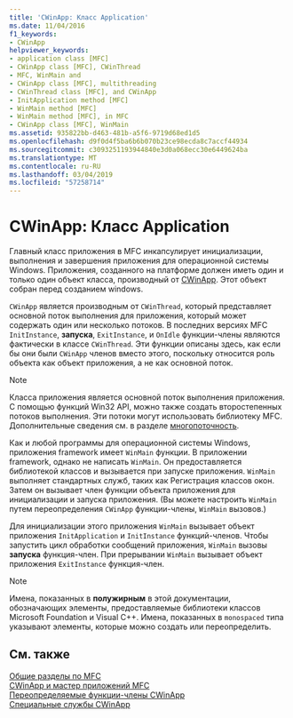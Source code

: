 ```yaml
---
title: 'CWinApp: Класс Application'
ms.date: 11/04/2016
f1_keywords:
- CWinApp
helpviewer_keywords:
- application class [MFC]
- CWinApp class [MFC], CWinThread
- MFC, WinMain and
- CWinApp class [MFC], multithreading
- CWinThread class [MFC], and CWinApp
- InitApplication method [MFC]
- WinMain method [MFC]
- WinMain method [MFC], in MFC
- CWinApp class [MFC], WinMain
ms.assetid: 935822bb-d463-481b-a5f6-9719d68ed1d5
ms.openlocfilehash: d9f0d4f5ba6b6b070b23ce98ecda8c7accf44934
ms.sourcegitcommit: c3093251193944840e3d0a068ecc30e6449624ba
ms.translationtype: MT
ms.contentlocale: ru-RU
ms.lasthandoff: 03/04/2019
ms.locfileid: "57258714"
---
```

# <a name="cwinapp-the-application-class"></a>CWinApp: Класс Application

Главный класс приложения в MFC инкапсулирует инициализации, выполнения и завершения приложения для операционной системы Windows. Приложения, созданного на платформе должен иметь один и только один объект класса, производный от [CWinApp](../mfc/reference/cwinapp-class.md). Этот объект собран перед созданием windows.

`CWinApp` является производным от `CWinThread`, который представляет основной поток выполнения для приложения, который может содержать один или несколько потоков. В последних версиях MFC `InitInstance`, **запуска**, `ExitInstance`, и `OnIdle` функции-члены являются фактически в классе `CWinThread`. Эти функции описаны здесь, как если бы они были `CWinApp` членов вместо этого, поскольку относится роль объекта как объект приложения, а не как основной поток.

> [!NOTE]
>  Класса приложения является основной поток выполнения приложения. С помощью функций Win32 API, можно также создать второстепенных потоков выполнения. Эти потоки могут использовать библиотеку MFC. Дополнительные сведения см. в разделе [многопоточность](../parallel/multithreading-support-for-older-code-visual-cpp.md).

Как и любой программы для операционной системы Windows, приложения framework имеет `WinMain` функции. В приложении framework, однако не написать `WinMain`. Он предоставляется библиотекой классов и вызывается при запуске приложения. `WinMain` выполняет стандартных служб, таких как Регистрация классов окон. Затем он вызывает член функции объекта приложения для инициализации и запуска приложения. (Вы можете настроить `WinMain` путем переопределения `CWinApp` функции-члены, `WinMain` вызовов.)

Для инициализации этого приложения `WinMain` вызывает объект приложения `InitApplication` и `InitInstance` функций-членов. Чтобы запустить цикл обработки сообщений приложения, `WinMain` вызовы **запуска** функция-член. При прерывании `WinMain` вызывает объект приложения `ExitInstance` функция-член.

> [!NOTE]
>  Имена, показанных в **полужирным** в этой документации, обозначающих элементы, предоставляемые библиотеки классов Microsoft Foundation и Visual C++. Имена, показанных в `monospaced` типа указывают элементы, которые можно создать или переопределить.

## <a name="see-also"></a>См. также

[Общие разделы по MFC](../mfc/general-mfc-topics.md)<br/>
[CWinApp и мастер приложений MFC](../mfc/cwinapp-and-the-mfc-application-wizard.md)<br/>
[Переопределяемые функции-члены CWinApp](../mfc/overridable-cwinapp-member-functions.md)<br/>
[Специальные службы CWinApp](../mfc/special-cwinapp-services.md)
